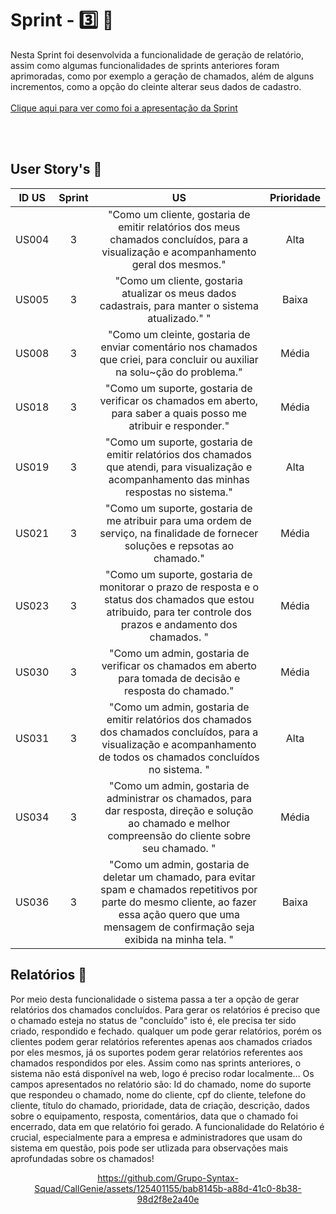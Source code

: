 # Sprint - 3️⃣ 🎯
Nesta Sprint foi desenvolvida a funcionalidade de geração de relatório, assim como algumas funcionalidades de sprints anteriores foram aprimoradas, como por exemplo a geração de chamados, além de alguns incrementos, como a opção do cleinte alterar seus dados de cadastro. 
<br>
<br>
[Clique aqui para ver como foi a apresentação da Sprint](https://prezi.com/view/q6joTc7JFg5PWo6kwyGP/)
<br>
</br>

</div>

<br>

## User Story's 📝

| ID US | Sprint | US                                                                                                                                                                                                                               | Prioridade          |
|:-------:|:--------:|:----------------------------------------------------------------------------------------------------------------------------------------------------------------------------------------------------------------------------------:|:-----------------------:|
| US004  | 3     | "Como um cliente, gostaria de emitir relatórios dos meus chamados concluídos, para a visualização e acompanhamento geral dos mesmos."                                                                                                                                      |  Alta              |
| US005  | 3      | "Como um cliente, gostaria atualizar os meus dados cadastrais, para manter o sistema atualizado." "                                                                    |  Baixa                  |
| US008  | 3      | "Como um cleinte, gostaria de enviar comentário nos chamados que criei, para concluir ou auxiliar na solu~ção do problema."                                                                           |  Média                  |
| US018  | 3      | "Como um suporte, gostaria de verificar os chamados em aberto, para saber a quais posso me atribuir e responder."                                          |  Média                  |
| US019  | 3      | "Como um suporte, gostaria de emitir relatórios dos chamados que atendi, para visualização e acompanhamento das minhas respostas no sistema."                                                        | Alta               |
| US021  | 3      | "Como um suporte, gostaria de me atribuir para uma ordem de serviço, na finalidade de fornecer soluções e repsotas ao chamado."                                                        |  Média                 |
| US023  | 3      | "Como um suporte, gostaria de monitorar o prazo de resposta e o status dos chamados que estou atribuido, para ter controle dos prazos e andamento dos chamados. "                                                        |  Média                  |
| US030  | 3      | "Como um admin, gostaria de verificar os chamados em aberto para tomada de decisão e resposta do chamado."                                                        |  Média                |
| US031  | 3      | "Como um admin, gostaria de emitir relatórios dos chamados dos chamados concluídos, para a visualização e acompanhamento de todos os chamados concluídos no sistema. "                                                        |  Alta                  |
| US034  | 3      | "Como um admin, gostaria de administrar os chamados, para dar resposta, direção e solução ao chamado e melhor compreensão do cliente sobre seu chamado. "                                                        |  Média                 |
| US036  | 3      | "Como um admin, gostaria de deletar um chamado, para evitar spam e chamados repetitivos por parte do mesmo cliente, ao fazer essa ação quero que uma mensagem de confirmação seja exibida na minha tela. "                                                        |  Baixa               |

## Relatórios 📄
Por meio desta funcionalidade o sistema passa a ter a opção de gerar relatórios dos chamados concluídos. Para gerar os relatórios é preciso que o chamado esteja no status de "concluído" isto é, ele precisa ter sido criado, respondido e fechado. qualquer um pode gerar relatórios, porém os clientes podem gerar relatórios referentes apenas aos chamados criados por eles mesmos, já os suportes podem gerar relatórios referentes aos chamados respondidos por eles. Assim como nas sprints anteriores, o sistema não está disponível na web, logo é preciso rodar localmente... Os campos apresentados no relatório são: Id do chamado, nome do suporte que respondeu o chamado, nome do cliente, cpf do cliente, telefone do cliente, título do chamado, prioridade, data de criação, descrição, dados sobre o equipamento, resposta, comentários, data que o chamado foi encerrado, data em que relatório foi gerado. A funcionalidade do Relatório é crucial, especialmente para a empresa e administradores que usam do sistema em questão, pois pode ser utlizada para observações mais aprofundadas sobre os chamados!


<div align='center'>


https://github.com/Grupo-Syntax-Squad/CallGenie/assets/125401155/bab8145b-a88d-41c0-8b38-98d2f8e2a40e




</div>

